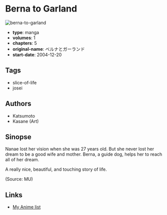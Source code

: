 # Berna to Garland

![berna-to-garland](https://cdn.myanimelist.net/images/manga/1/89407.jpg)

-   **type**: manga
-   **volumes**: 1
-   **chapters**: 5
-   **original-name**: ベルナとガーランド
-   **start-date**: 2004-12-20

## Tags

-   slice-of-life
-   josei

## Authors

-   Katsumoto
-   Kasane (Art)

## Sinopse

Nanae lost her vision when she was 27 years old. But she never lost her dream to be a good wife and mother. Berna, a guide dog, helps her to reach all of her dream.

A really nice, beautiful, and touching story of life.

(Source: MU)

## Links

-   [My Anime list](https://myanimelist.net/manga/50273/Berna_to_Garland)
